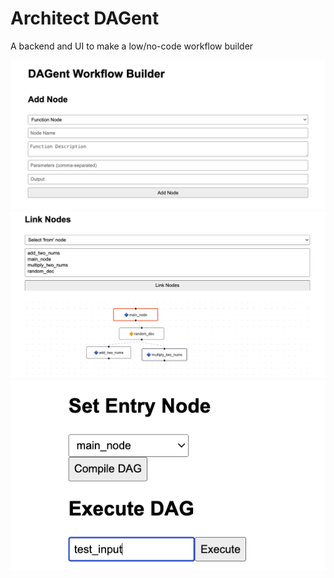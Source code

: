 # Architect DAGent

A backend and UI to make a low/no-code workflow builder 

![Pic 1](1.png)
![Pic 2](2.png)
![Pic 3](3.png)
